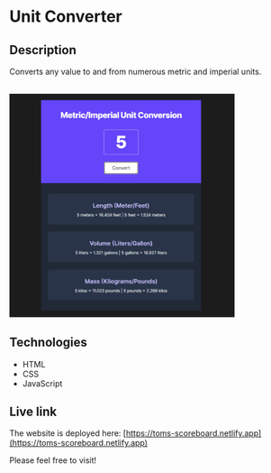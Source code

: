 # Unit Converter

## Description
Converts any value to and from numerous metric and imperial units.

<br/>
<img src="unit-converter.png" alt="Screenshot." width="400px"/>

## Technologies
- HTML
- CSS
- JavaScript

## Live link
The website is deployed here:
[https://toms-scoreboard.netlify.app](https://toms-scoreboard.netlify.app)

Please feel free to visit!
